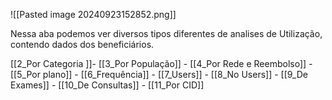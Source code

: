 ![[Pasted image 20240923152852.png]]

Nessa aba podemos ver diversos tipos diferentes de analises de Utilização, contendo dados dos beneficiários.

[[2_Por Categoria ]]- [[3_Por População]] - [[4_Por Rede e Reembolso]] - [[5_Por plano]] - [[6_Frequência]] - [[7_Users]] - [[8_No Users]] - [[9_De Exames]] - [[10_De Consultas]] - [[11_Por CID]]